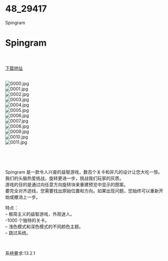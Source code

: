 # 48_29417
Spingram
# Spingram
 <br/></br>
[下载地址](https://www.switch520.cc/article/29417 "下载地址")
<br/></br>

<p><img title="0000.jpg" src="https://www.switch520.cc/muke_img/2022_04_10_44df5c2ffca74.jpg" alt="0000.jpg"><br>
<img title="0001.jpg" src="https://www.switch520.cc/muke_img/2022_04_10_8019bd0178ab5.jpg" alt="0001.jpg"><br>
<img title="0002.jpg" src="https://www.switch520.cc/muke_img/2022_04_10_ba7c75c3437ee.jpg" alt="0002.jpg"><br>
<img title="0003.jpg" src="https://www.switch520.cc/muke_img/2022_04_10_6159928f0cd20.jpg" alt="0003.jpg"><br>
<img title="0004.jpg" src="https://www.switch520.cc/muke_img/2022_04_10_701030db9f82c.jpg" alt="0004.jpg"><br>
<img title="0005.jpg" src="https://www.switch520.cc/muke_img/2022_04_10_b934c65e2c027.jpg" alt="0005.jpg"><br>
<img title="0006.jpg" src="https://www.switch520.cc/muke_img/2022_04_10_9a2b5f40d8513.jpg" alt="0006.jpg"><br>
<img title="0007.jpg" src="https://www.switch520.cc/muke_img/2022_04_10_ea3951bba08ba.jpg" alt="0007.jpg"><br>
<img title="0008.jpg" src="https://www.switch520.cc/muke_img/2022_04_10_179a423a01f0e.jpg" alt="0008.jpg"><br>
<img title="0009.jpg" src="https://www.switch520.cc/muke_img/2022_04_10_d715d0cd62a45.jpg" alt="0009.jpg"><br>
<img title="0010.jpg" src="https://www.switch520.cc/muke_img/2022_04_10_9664e09168dc4.jpg" alt="0010.jpg"><br>
<img title="0011.jpg" src="https://www.switch520.cc/muke_img/2022_04_10_da0134c06bb56.jpg" alt="0011.jpg"></p>
<p>&nbsp;</p>
<p>&nbsp;</p>
<p>Spingram 是一款令人兴奋的益智游戏，数百个关卡和非凡的设计让您大吃一惊。我们的头脑热爱挑战，旋转更进一步，挑战我们玩家的灰质。<br>
游戏的目的是通过向任意方向旋转块来重建预览中显示的图案。<br>
要完全对齐迹线，您需要找出原始位置和方向。如果出现问题，您始终可以重新开始或撤消上一步。</p>
<p>特点：<br>
– 极简主义的益智游戏，外观迷人。<br>
-1000 个独特的关卡。<br>
– 浅色模式和深色模式的不同颜色主题。<br>
– 跳过系统。</p>
<p>&nbsp;</p>
<p>系统要求:13.2.1</p>



